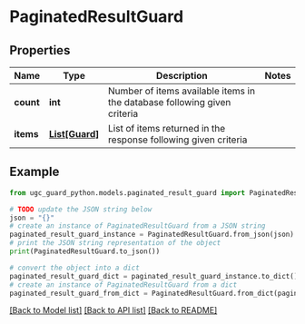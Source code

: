 # PaginatedResultGuard


## Properties

Name | Type | Description | Notes
------------ | ------------- | ------------- | -------------
**count** | **int** | Number of items available items in the database following given criteria | 
**items** | [**List[Guard]**](Guard.md) | List of items returned in the response following given criteria | 

## Example

```python
from ugc_guard_python.models.paginated_result_guard import PaginatedResultGuard

# TODO update the JSON string below
json = "{}"
# create an instance of PaginatedResultGuard from a JSON string
paginated_result_guard_instance = PaginatedResultGuard.from_json(json)
# print the JSON string representation of the object
print(PaginatedResultGuard.to_json())

# convert the object into a dict
paginated_result_guard_dict = paginated_result_guard_instance.to_dict()
# create an instance of PaginatedResultGuard from a dict
paginated_result_guard_from_dict = PaginatedResultGuard.from_dict(paginated_result_guard_dict)
```
[[Back to Model list]](../README.md#documentation-for-models) [[Back to API list]](../README.md#documentation-for-api-endpoints) [[Back to README]](../README.md)


